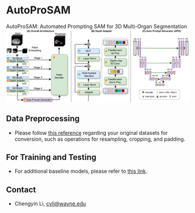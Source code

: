 # AutoProSAM
AutoProSAM: Automated Prompting SAM for 3D Multi-Organ Segmentation
![Alt Text](autoprosam.png)
## Data Preprocessing
- Please follow [this reference](https://github.com/yhygao/CBIM-Medical-Image-Segmentation) regarding your original datasets for conversion, such as operations for resampling, cropping, and padding.
## For Training and Testing 
- For additional baseline models, please refer to [this link](https://github.com/yhygao/CBIM-Medical-Image-Segmentation).
## Contact
- Chengyin Li, cyli@wayne.edu
